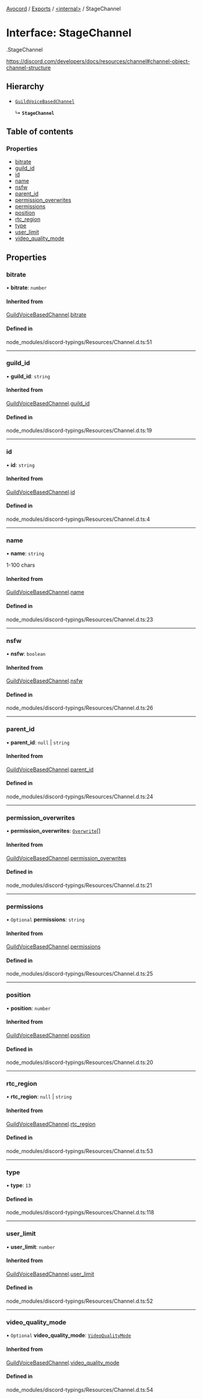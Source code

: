 [Avocord](../README.md) / [Exports](../modules.md) / [<internal\>](../modules/internal_.md) / StageChannel

# Interface: StageChannel

[<internal>](../modules/internal_.md).StageChannel

https://discord.com/developers/docs/resources/channel#channel-object-channel-structure

## Hierarchy

- [`GuildVoiceBasedChannel`](internal_.__home_runner_work_disonejs_disonejs_node_modules_discord_typings_Resources_Channel_.GuildVoiceBasedChannel.md)

  ↳ **`StageChannel`**

## Table of contents

### Properties

- [bitrate](internal_.StageChannel.md#bitrate)
- [guild\_id](internal_.StageChannel.md#guild_id)
- [id](internal_.StageChannel.md#id)
- [name](internal_.StageChannel.md#name)
- [nsfw](internal_.StageChannel.md#nsfw)
- [parent\_id](internal_.StageChannel.md#parent_id)
- [permission\_overwrites](internal_.StageChannel.md#permission_overwrites)
- [permissions](internal_.StageChannel.md#permissions)
- [position](internal_.StageChannel.md#position)
- [rtc\_region](internal_.StageChannel.md#rtc_region)
- [type](internal_.StageChannel.md#type)
- [user\_limit](internal_.StageChannel.md#user_limit)
- [video\_quality\_mode](internal_.StageChannel.md#video_quality_mode)

## Properties

### bitrate

• **bitrate**: `number`

#### Inherited from

[GuildVoiceBasedChannel](internal_.__home_runner_work_disonejs_disonejs_node_modules_discord_typings_Resources_Channel_.GuildVoiceBasedChannel.md).[bitrate](internal_.__home_runner_work_disonejs_disonejs_node_modules_discord_typings_Resources_Channel_.GuildVoiceBasedChannel.md#bitrate)

#### Defined in

node_modules/discord-typings/Resources/Channel.d.ts:51

___

### guild\_id

• **guild\_id**: `string`

#### Inherited from

[GuildVoiceBasedChannel](internal_.__home_runner_work_disonejs_disonejs_node_modules_discord_typings_Resources_Channel_.GuildVoiceBasedChannel.md).[guild_id](internal_.__home_runner_work_disonejs_disonejs_node_modules_discord_typings_Resources_Channel_.GuildVoiceBasedChannel.md#guild_id)

#### Defined in

node_modules/discord-typings/Resources/Channel.d.ts:19

___

### id

• **id**: `string`

#### Inherited from

[GuildVoiceBasedChannel](internal_.__home_runner_work_disonejs_disonejs_node_modules_discord_typings_Resources_Channel_.GuildVoiceBasedChannel.md).[id](internal_.__home_runner_work_disonejs_disonejs_node_modules_discord_typings_Resources_Channel_.GuildVoiceBasedChannel.md#id)

#### Defined in

node_modules/discord-typings/Resources/Channel.d.ts:4

___

### name

• **name**: `string`

1-100 chars

#### Inherited from

[GuildVoiceBasedChannel](internal_.__home_runner_work_disonejs_disonejs_node_modules_discord_typings_Resources_Channel_.GuildVoiceBasedChannel.md).[name](internal_.__home_runner_work_disonejs_disonejs_node_modules_discord_typings_Resources_Channel_.GuildVoiceBasedChannel.md#name)

#### Defined in

node_modules/discord-typings/Resources/Channel.d.ts:23

___

### nsfw

• **nsfw**: `boolean`

#### Inherited from

[GuildVoiceBasedChannel](internal_.__home_runner_work_disonejs_disonejs_node_modules_discord_typings_Resources_Channel_.GuildVoiceBasedChannel.md).[nsfw](internal_.__home_runner_work_disonejs_disonejs_node_modules_discord_typings_Resources_Channel_.GuildVoiceBasedChannel.md#nsfw)

#### Defined in

node_modules/discord-typings/Resources/Channel.d.ts:26

___

### parent\_id

• **parent\_id**: ``null`` \| `string`

#### Inherited from

[GuildVoiceBasedChannel](internal_.__home_runner_work_disonejs_disonejs_node_modules_discord_typings_Resources_Channel_.GuildVoiceBasedChannel.md).[parent_id](internal_.__home_runner_work_disonejs_disonejs_node_modules_discord_typings_Resources_Channel_.GuildVoiceBasedChannel.md#parent_id)

#### Defined in

node_modules/discord-typings/Resources/Channel.d.ts:24

___

### permission\_overwrites

• **permission\_overwrites**: [`Overwrite`](../modules/internal_.md#overwrite)[]

#### Inherited from

[GuildVoiceBasedChannel](internal_.__home_runner_work_disonejs_disonejs_node_modules_discord_typings_Resources_Channel_.GuildVoiceBasedChannel.md).[permission_overwrites](internal_.__home_runner_work_disonejs_disonejs_node_modules_discord_typings_Resources_Channel_.GuildVoiceBasedChannel.md#permission_overwrites)

#### Defined in

node_modules/discord-typings/Resources/Channel.d.ts:21

___

### permissions

• `Optional` **permissions**: `string`

#### Inherited from

[GuildVoiceBasedChannel](internal_.__home_runner_work_disonejs_disonejs_node_modules_discord_typings_Resources_Channel_.GuildVoiceBasedChannel.md).[permissions](internal_.__home_runner_work_disonejs_disonejs_node_modules_discord_typings_Resources_Channel_.GuildVoiceBasedChannel.md#permissions)

#### Defined in

node_modules/discord-typings/Resources/Channel.d.ts:25

___

### position

• **position**: `number`

#### Inherited from

[GuildVoiceBasedChannel](internal_.__home_runner_work_disonejs_disonejs_node_modules_discord_typings_Resources_Channel_.GuildVoiceBasedChannel.md).[position](internal_.__home_runner_work_disonejs_disonejs_node_modules_discord_typings_Resources_Channel_.GuildVoiceBasedChannel.md#position)

#### Defined in

node_modules/discord-typings/Resources/Channel.d.ts:20

___

### rtc\_region

• **rtc\_region**: ``null`` \| `string`

#### Inherited from

[GuildVoiceBasedChannel](internal_.__home_runner_work_disonejs_disonejs_node_modules_discord_typings_Resources_Channel_.GuildVoiceBasedChannel.md).[rtc_region](internal_.__home_runner_work_disonejs_disonejs_node_modules_discord_typings_Resources_Channel_.GuildVoiceBasedChannel.md#rtc_region)

#### Defined in

node_modules/discord-typings/Resources/Channel.d.ts:53

___

### type

• **type**: ``13``

#### Defined in

node_modules/discord-typings/Resources/Channel.d.ts:118

___

### user\_limit

• **user\_limit**: `number`

#### Inherited from

[GuildVoiceBasedChannel](internal_.__home_runner_work_disonejs_disonejs_node_modules_discord_typings_Resources_Channel_.GuildVoiceBasedChannel.md).[user_limit](internal_.__home_runner_work_disonejs_disonejs_node_modules_discord_typings_Resources_Channel_.GuildVoiceBasedChannel.md#user_limit)

#### Defined in

node_modules/discord-typings/Resources/Channel.d.ts:52

___

### video\_quality\_mode

• `Optional` **video\_quality\_mode**: [`VideoQualityMode`](../modules/internal_.__home_runner_work_disonejs_disonejs_node_modules_discord_typings_Resources_Channel_.md#videoqualitymode)

#### Inherited from

[GuildVoiceBasedChannel](internal_.__home_runner_work_disonejs_disonejs_node_modules_discord_typings_Resources_Channel_.GuildVoiceBasedChannel.md).[video_quality_mode](internal_.__home_runner_work_disonejs_disonejs_node_modules_discord_typings_Resources_Channel_.GuildVoiceBasedChannel.md#video_quality_mode)

#### Defined in

node_modules/discord-typings/Resources/Channel.d.ts:54

